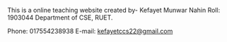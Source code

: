 This is a online teaching website created by-
Kefayet Munwar Nahin
Roll: 1903044
Department of CSE, RUET.

Phone: 017554238938
E-mail: kefayetccs22@gmail.com
